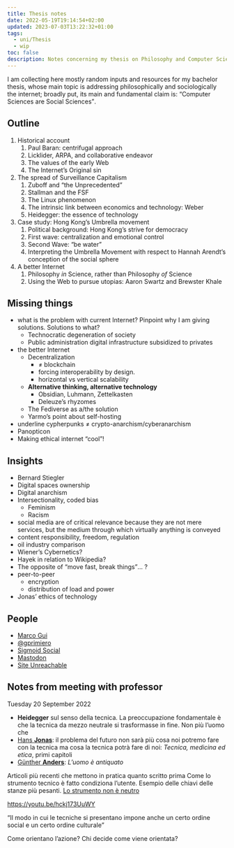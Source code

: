 ```yaml
---
title: Thesis notes
date: 2022-05-19T19:14:54+02:00
updated: 2023-07-03T13:22:32+01:00
tags:
  - uni/Thesis
  - wip
toc: false
description: Notes concerning my thesis on Philosophy and Computer Sciences
---
```

I am collecting here mostly random inputs and resources for my bachelor thesis, whose main topic is addressing philosophically and sociologically the internet; broadly put, its main and fundamental claim is: <q>Computer Sciences are Social Sciences</q>.

## Outline

1. Historical account
	1. Paul Baran: centrifugal approach
	2. Licklider, ARPA, and collaborative endeavor
	3. The values of the early Web
	4. The Internet’s Original sin
2. The spread of Surveillance Capitalism
	1. Zuboff and <q>the Unprecedented</q>
	2. Stallman and the FSF
	3. The Linux phenomenon
	4. The intrinsic link between economics and technology: Weber
	5. Heidegger: the essence of technology
3. Case study: Hong Kong’s Umbrella movement
	1. Political background: Hong Kong’s strive for democracy
	2. First wave: centralization and emotional control
	3. Second Wave: <q>be water</q>
	4. Interpreting the Umbrella Movement with respect to Hannah Arendt’s conception of the social sphere
4. A better Internet
	1. Philosophy *in* Science, rather than Philosophy *of* Science
	1. Using the Web to pursue utopias: Aaron Swartz and Brewster Khale

## Missing things

- what is the problem with current Internet? Pinpoint why I am giving solutions. Solutions to what?
	- Technocratic degeneration of society
	- Public administration digital infrastructure subsidized to privates
- the better Internet
	- Decentralization
		- ≠ blockchain
		- forcing interoperability by design.
		- horizontal vs vertical scalability
	- **Alternative thinking, alternative technology**
		- Obsidian, Luhmann, Zettelkasten
		- Deleuze’s rhyzomes
	- The Fediverse as a/the solution
	- Yarmo’s point about self-hosting
- underline cypherpunks ≠ crypto-anarchism/cyberanarchism
- Panopticon
- Making ethical internet “cool”!

## Insights

- Bernard Stiegler
- Digital spaces ownership
- Digital anarchism
- Intersectionality, coded bias
	- Feminism
	- Racism
- social media are of critical relevance because they are not mere services, but the medium through which virtually anything is conveyed
- content responsibility, freedom, regulation
- oil industry comparison
- Wiener’s Cybernetics?
- Hayek in relation to Wikipedia?
- The opposite of <q>move fast, break things</q>… ?
- peer-to-peer
	- encryption
	- distribution of load and power
- Jonas’ ethics of technology

## People

- [Marco Gui](https://www.unimib.it/marco-gui 'Prof. Marco Gui - Università Milano Bicocca')
- [@gprimiero](https://scholar.social/@gprimiero)
- [Sigmoid Social](https://sigmoid.social/@sethlazar)
- [Mastodon](https://mastodon.social/@ethicistforhire)
- [Site Unreachable](https://mastodon.social/@ShannonVallor)

## Notes from meeting with professor

<p class='date'><time datetime='2022-09-20T09:49:02+02:00'>Tuesday 20 September 2022</time></p>

- **Heidegger** sul senso della tecnica. La preoccupazione fondamentale è che la tecnica da mezzo neutrale si trasformasse in fine. Non più l’uomo che
- [Hans **Jonas**](https://en.wikipedia.org/wiki/Hans_Jonas): il problema del futuro non sarà più cosa noi potremo fare con la tecnica ma cosa la tecnica potrà fare di noi: <cite>Tecnica, medicina ed etica</cite>, primi capitoli
- [Günther **Anders**](https://en.wikipedia.org/wiki/G%C3%BCnther_Anders): <cite>L’uomo è antiquato</cite>

Articoli più recenti che mettono in pratica quanto scritto prima
Come lo strumento tecnico è fatto condiziona l’utente. Esempio delle chiavi delle stanze più pesanti. <u>Lo strumento non è neutro</u>

<https://youtu.be/hckj173UuWY>

<q>Il modo in cui le tecniche si presentano impone anche un certo ordine social e un certo ordine culturale</q>

Come orientano l’azione? Chi decide come viene orientata?
